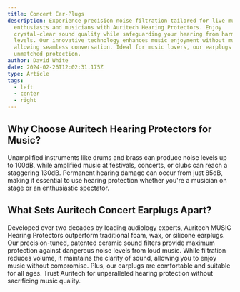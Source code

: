 ```yaml
---
title: Concert Ear-Plugs
description: Experience precision noise filtration tailored for live music
  enthusiasts and musicians with Auritech Hearing Protectors. Enjoy
  crystal-clear sound quality while safeguarding your hearing from harmful noise
  levels. Our innovative technology enhances music enjoyment without muffling,
  allowing seamless conversation. Ideal for music lovers, our earplugs provide
  unmatched protection.
author: David White
date: 2024-02-26T12:02:31.175Z
type: Article
tags:
  - left
  - center
  - right
---
```

## Why Choose Auritech Hearing Protectors for Music?

Unamplified instruments like drums and brass can produce noise levels up to 100dB, while amplified music at festivals, concerts, or clubs can reach a staggering 130dB. Permanent hearing damage can occur from just 85dB, making it essential to use hearing protection whether you're a musician on stage or an enthusiastic spectator.

## What Sets Auritech Concert Earplugs Apart?

Developed over two decades by leading audiology experts, Auritech MUSIC Hearing Protectors outperform traditional foam, wax, or silicone earplugs. Our precision-tuned, patented ceramic sound filters provide maximum protection against dangerous noise levels from loud music. While filtration reduces volume, it maintains the clarity of sound, allowing you to enjoy music without compromise. Plus, our earplugs are comfortable and suitable for all ages. Trust Auritech for unparalleled hearing protection without sacrificing music quality.
